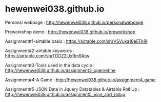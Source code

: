 # hewenwei038.github.io
 Personal webpage : http://hewenwei038.github.io/personalwebpage
 
 Preworkshop demo : http://hewenwei038.github.io/preworkshop

 Assignment#1-airtable basic : https://airtable.com/shrVSVuka10eEFkRI
 
 Assignment#2-airtable keywords : https://airtable.com/shrTDDZ2jJxBm9Atw

 Assignment#3-Tools used in the data cycle : http://hewenwei038.github.io/assignment3_openrefine

 Assignment#4-A Game : http://hewenwei038.github.io/assignment4_game
 
 Assignment#5-JSON Data in Jquery Datatables & Airtable Roll Up : http://hewenwei038.github.io/assignment5_json_and_rollup
